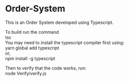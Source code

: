 # Order-System  
 
This is an Order System developed using Typescript.
  
To build run the command  
tsc  
You may need to install the typescript compiler first using:  
yarn global add typescript  
or,  
npm install -g typescript  
  
Then to verify that the code works, run:  
node Verify/verify.js  
